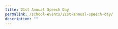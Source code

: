 ```yaml
---
title: 21st Annual Speech Day
permalink: /school-events/21st-annual-speech-day/
description: ""
---
```

